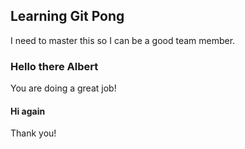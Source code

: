 ## Learning Git Pong
I need to master this so I can be a good team member.

### Hello there Albert
You are doing a great job!

#### Hi again
Thank you!